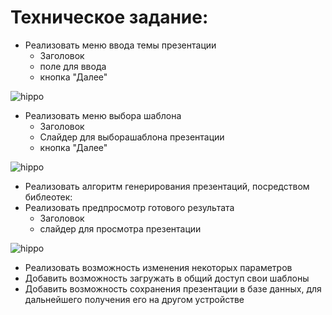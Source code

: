 # Техническое задание:
- Реализовать меню ввода темы презентации
  * Заголовок
  * поле для ввода
  * кнопка "Далее"

![hippo](tz/1.gif)
- Реализовать меню выбора шаблона
  * Заголовок
  * Слайдер для выборашаблона презентации
  * кнопка "Далее"

![hippo](tz/ScreenRecorderProject7.gif)
- Реализовать алгоритм генерирования презентаций, посредством библеотек:
- Реализовать предпросмотр готового результата
  * Заголовок
  * слайдер для просмотра презентации

![hippo](tz/3.gif)
- Реализовать возможность изменения некоторых параметров
- Добавить возможность загружать в общий доступ свои шаблоны
- Добавить возможность сохранения презентации в базе данных, для дальнейшего получения его на другом устройстве
